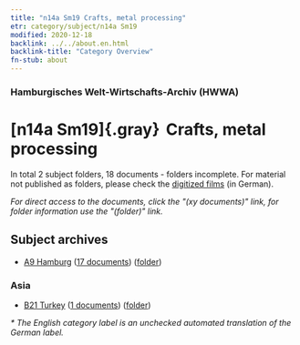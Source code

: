 ```yaml
---
title: "n14a Sm19 Crafts, metal processing"
etr: category/subject/n14a Sm19
modified: 2020-12-18
backlink: ../../about.en.html
backlink-title: "Category Overview"
fn-stub: about
---
```


### Hamburgisches Welt-Wirtschafts-Archiv (HWWA)
# [n14a Sm19]{.gray}&#8201; Crafts, metal processing&#160; 





In total 2 subject folders, 18 documents - folders incomplete.
For material not published as folders, please check the [digitized films](/film/h1_sh) (in German).

_For direct access to the documents, click the "(xy documents)" link, for folder information use the "(folder)" link._

## Subject archives


- [A9 Hamburg](../../../geo/about.en.html#A9) (<a href="https://dfg-viewer.de/show/?tx_dlf[id]=https://pm20.zbw.eu/mets/sh/1409xx/140905/1451xx/145148/public.mets.en.xml" target="_blank">17 documents</a>) ([folder](http://purl.org/pressemappe20/folder/sh/140905,145148))

### Asia

- [B21 Turkey](../../../geo/about.en.html#B21) (<a href="https://dfg-viewer.de/show/?tx_dlf[id]=https://pm20.zbw.eu/mets/sh/1411xx/141111/1451xx/145148/public.mets.en.xml" target="_blank">1 documents</a>) ([folder](http://purl.org/pressemappe20/folder/sh/141111,145148))


_* The English category label is an unchecked automated translation of the German label._

